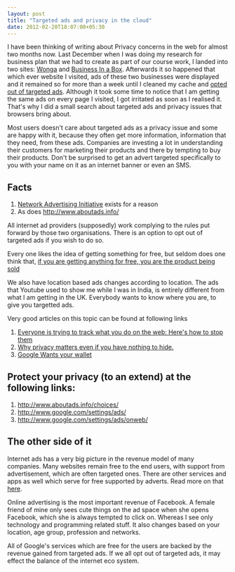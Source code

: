 ```yaml
---
layout: post
title: "Targeted ads and privacy in the cloud"
date: 2012-02-20T18:07:00+05:30
---
```



I have been thinking of writing about Privacy concerns in the web for almost two months now. Last December when I was doing my research for business plan that we had to create as part of our course work, I landed into two sites: <a href="http://goo.gl/GB1RP" target="_blank">Wonga</a> and <a href="http://goo.gl/CTEpc" target="_blank">Business In a Box</a>. Afterwards it so happened that which ever website I visited, ads of these two businesses were displayed and it remained so for more than a week until I cleaned my cache and <a href="http://goo.gl/tIgNZ" target="_blank">opted out of targeted ads</a>. Although it took some time to notice that I am getting the same ads on every page I visited, I got irritated as soon as I realised it. That's why I did a small search about targeted ads and privacy issues that browsers bring about.
 
Most users doesn't care about targeted ads as a privacy issue and some are happy with it, because they often get more information, information that they need, from these ads. Companies are investing a lot in understanding their customers for marketing their products and there by tempting to buy their products. Don't be surprised to get an advert targeted specifically to you with your name on it as an internet banner or even an SMS.
 <h2>Facts</h2><ol> <li><a href="http://www.networkadvertising.org/">Network Advertising Initiative</a> exists for a reason</li> <li>As does <a href="http://www.aboutads.info/">http://www.aboutads.info/</a></li></ol>
All internet ad providers (supposedly) work complying to the rules put forward by those two organisations. There is an option to opt out of targeted ads if you wish to do so.
 
Every one likes the idea of getting something for free, but seldom does one think that, <a href="http://goo.gl/5hyre">if you are getting anything for free, you are the product being sold</a>
 
We also have location based ads changes according to location. The ads that Youtube used to show me while I was in India, is entirely different from what I am getting in the UK. Everybody wants to know where you are, to give you targetted ads.
 
Very good articles on this topic can be found at following links <ol><li><a href="http://goo.gl/pH6vX">Everyone is trying to track what you do on the web: Here's how to stop them</a></li><li><a href="http://goo.gl/NA15V">Why privacy matters even if you have nothing to hide.</a></li><li><a href="http://goo.gl/iIbjV">Google Wants your wallet</a></li></ol>
 <h2>Protect your privacy (to an extend) at the following links:</h2><ol><li><a href="http://goo.gl/tIgNZ">http://www.aboutads.info/choices/</a></li><li><a href="http://goo.gl/0D2iQ">http://www.google.com/settings/ads/</a></li><li><a href="http://goo.gl/3pcgE">http://www.google.com/settings/ads/onweb/</a></li></ol> <h2>The other side of it</h2>
Internet ads has a very big picture in the revenue model of many companies. Many websites remain free to the end users, with support from advertisement, which are often targeted ones. There are other services and apps as well which serve for free supported by adverts. Read more on that <a href="http://goo.gl/xXbzC">here</a>.
 
Online advertising is the most important revenue of Facebook. A female friend of mine only sees cute things on the ad space when she opens Facebook, which she is always tempted to click on. Whereas I see only technology and programming related stuff. It also changes based on your location, age group, profession and networks.
 
All of Google's services which are free for the users are backed by the revenue gained from targeted ads. If we all opt out of targeted ads, it may effect the balance of the internet eco system. 
 
